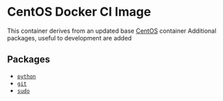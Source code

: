 # CentOS Docker CI Image

This container derives from an updated base [CentOS](https://hub.docker.com/r/vcatechnology/centos/) container
Additional packages, useful to development are added

## Packages
  - [`python`](https://www.archlinux.org/packages/extra/x86_64/python/)
  - [`git`](https://www.archlinux.org/packages/extra/x86_64/git/)
  - [`sudo`](https://www.archlinux.org/packages/core/x86_64/sudo/)
